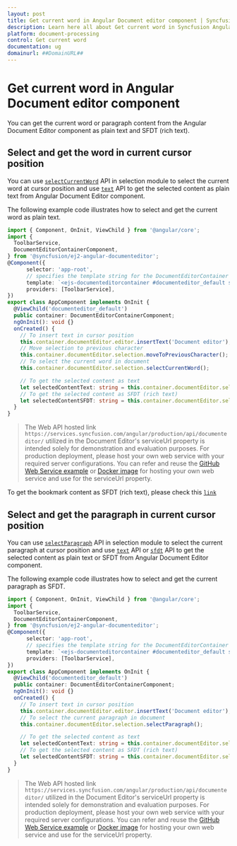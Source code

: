 ```yaml
---
layout: post
title: Get current word in Angular Document editor component | Syncfusion
description: Learn here all about Get current word in Syncfusion Angular Document editor component of Syncfusion Essential JS 2 and more.
platform: document-processing
control: Get current word 
documentation: ug
domainurl: ##DomainURL##
---
```


# Get current word in Angular Document editor component

You can get the current word or paragraph content from the Angular Document Editor component as plain text and SFDT (rich text).

## Select and get the word in current cursor position

You can use [`selectCurrentWord`](https://ej2.syncfusion.com/angular/documentation/api/document-editor/selection#selectcurrentword) API in selection module to select the current word at cursor position and use [`text`](https://ej2.syncfusion.com/angular/documentation/api/document-editor/selection#text-code-classlanguage-textstringcode) API to get the selected content as plain text from Angular Document Editor component.

The following example code illustrates how to select and get the current word as plain text.

```typescript
import { Component, OnInit, ViewChild } from '@angular/core';
import {
  ToolbarService,
  DocumentEditorContainerComponent,
} from '@syncfusion/ej2-angular-documenteditor';
@Component({
      selector: 'app-root',
      // specifies the template string for the DocumentEditorContainer component
      template: `<ejs-documenteditorcontainer #documenteditor_default serviceUrl="https://services.syncfusion.com/angular/production/api/documenteditor/" height="600px" style="display:block" [enableToolbar]=true (created)="onCreated()"> </ejs-documenteditorcontainer>`,
      providers: [ToolbarService],
})
export class AppComponent implements OnInit {
  @ViewChild('documenteditor_default')
  public container: DocumentEditorContainerComponent;
  ngOnInit(): void {}
  onCreated() {
    // To insert text in cursor position
    this.container.documentEditor.editor.insertText('Document editor');
    // Move selection to previous character
    this.container.documentEditor.selection.moveToPreviousCharacter();
    // To select the current word in document
    this.container.documentEditor.selection.selectCurrentWord();

    // To get the selected content as text
    let selectedContentText: string = this.container.documentEditor.selection.text;
    // To get the selected content as SFDT (rich text)
    let selectedContentSFDT: string = this.container.documentEditor.selection.sfdt;
  }
}
```

> The Web API hosted link `https://services.syncfusion.com/angular/production/api/documenteditor/` utilized in the Document Editor's serviceUrl property is intended solely for demonstration and evaluation purposes. For production deployment, please host your own web service with your required server configurations. You can refer and reuse the [GitHub Web Service example](https://github.com/SyncfusionExamples/EJ2-DocumentEditor-WebServices) or [Docker image](https://hub.docker.com/r/syncfusion/word-processor-server) for hosting your own web service and use for the serviceUrl property.

To get the bookmark content as SFDT (rich text), please check this [`link`](../../document-editor/how-to/get-the-selected-content#get-the-selected-content-as-sfdt-rich-text)

## Select and get the paragraph in current cursor position

You can use [`selectParagraph`](https://ej2.syncfusion.com/angular/documentation/api/document-editor/selection#selectparagraph) API in selection module to select the current paragraph at cursor position and use [`text`](https://ej2.syncfusion.com/angular/documentation/api/document-editor/selection#text-code-classlanguage-textstringcode) API or [`sfdt`](https://ej2.syncfusion.com/angular/documentation/api/document-editor/selection#sfdt-code-classlanguage-textstringcode) API to get the selected content as plain text or SFDT from Angular Document Editor component.

The following example code illustrates how to select and get the current paragraph as SFDT.

```typescript
import { Component, OnInit, ViewChild } from '@angular/core';
import {
  ToolbarService,
  DocumentEditorContainerComponent,
} from '@syncfusion/ej2-angular-documenteditor';
@Component({
      selector: 'app-root',
      // specifies the template string for the DocumentEditorContainer component
      template: `<ejs-documenteditorcontainer #documenteditor_default serviceUrl="https://services.syncfusion.com/angular/production/api/documenteditor/" height="600px" style="display:block" [enableToolbar]=true (created)="onCreated()"> </ejs-documenteditorcontainer>`,
      providers: [ToolbarService],
})
export class AppComponent implements OnInit {
  @ViewChild('documenteditor_default')
  public container: DocumentEditorContainerComponent;
  ngOnInit(): void {}
  onCreated() {
    // To insert text in cursor position
    this.container.documentEditor.editor.insertText('Document editor');
    // To select the current paragraph in document
    this.container.documentEditor.selection.selectParagraph();

    // To get the selected content as text
    let selectedContentText: string = this.container.documentEditor.selection.text;
    // To get the selected content as SFDT (rich text)
    let selectedContentSFDT: string = this.container.documentEditor.selection.sfdt;
  }
}
```

> The Web API hosted link `https://services.syncfusion.com/angular/production/api/documenteditor/` utilized in the Document Editor's serviceUrl property is intended solely for demonstration and evaluation purposes. For production deployment, please host your own web service with your required server configurations. You can refer and reuse the [GitHub Web Service example](https://github.com/SyncfusionExamples/EJ2-DocumentEditor-WebServices) or [Docker image](https://hub.docker.com/r/syncfusion/word-processor-server) for hosting your own web service and use for the serviceUrl property.